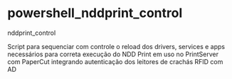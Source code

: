 # powershell_nddprint_control
nddprint_control

Script para sequenciar com controle o reload dos drivers, services e apps necessários para correta execução do NDD Print em uso no PrintServer com PaperCut integrando autenticação dos leitores de crachás RFID com AD
